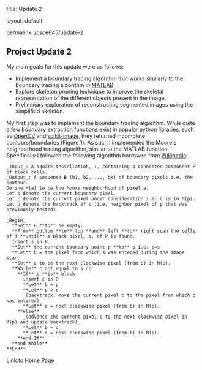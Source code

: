 title: Update 2

layout: default

permalink: /csce645/update-2

## Project Update 2

My main goals for this update were as follows:
- Implement a boundary tracing algorithm that works similarly to the boundary tracing algorithm in [MATLAB](https://www.mathworks.com/help/images/ref/bwboundaries.html)
- Explore skeleton pruning technique to improve the skeletal representation of the different objects present in the image.
- Preliminary exploration of reconstructing segmented images using the simplified skeleton.
 
My first step was to implement the boundary tracing algorithm. While quite a few boundary extraction functions exist in popular python libraries, such as [OpenCV](https://docs.opencv.org/3.4/d4/d73/tutorial_py_contours_begin.html) and [scikit-image](https://scikit-image.org/docs/dev/auto_examples/edges/plot_contours.html), they returned incomplete contours/boundaries (Figure 1). As such I implemented the Moore's neighborhood tracing algorithm, similar to the MATLAB function. Specifically I followed the following algorithm borrowed from [Wikipedia](https://en.wikipedia.org/wiki/Moore_neighborhood): 


    _Input_: A square tessellation, T, containing a connected component P of black cells.
    _Output_: A sequence B (b1, b2, ..., bk) of boundary pixels i.e. the contour.
    Define M(a) to be the Moore neighborhood of pixel a.
    Let p denote the current boundary pixel.
    Let c denote the current pixel under consideration i.e. c is in M(p).
    Let b denote the backtrack of c (i.e. neighbor pixel of p that was previously tested)

    _Begin_
      **Set** B **to** be empty.
      **From** bottom **to** top **and** left **to** right scan the cells of T **until** a black pixel, s, of P is found.
      Insert s in B.
      **Set** the current boundary point p **to** s i.e. p=s
      **Let** b = the pixel from which s was entered during the image scan.
      **Set** c to be the next clockwise pixel (from b) in M(p).
      **While** c not equal to s do
        **If** c **is** black
          insert c in B
          **Let** b = p
          **Let** p = c
          _(backtrack: move the current pixel c to the pixel from which p was entered)_
          **Let** c = next clockwise pixel (from b) in M(p).
        **else**
          _(advance the current pixel c to the next clockwise pixel in M(p) and update backtrack)_
          **Let** b = c
          **Let** c = next clockwise pixel (from b) in M(p).
        **end If**
      **end While**
    **End**

[Link to Home Page](https://sjvyas.github.io/csce645/)
